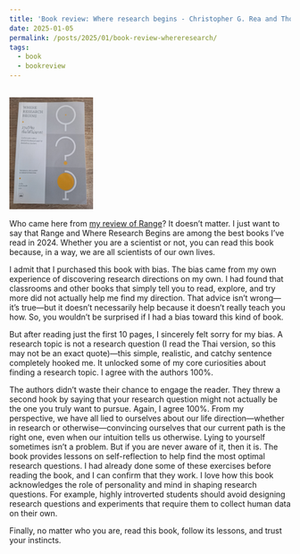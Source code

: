 ```yaml
---
title: 'Book review: Where research begins - Christopher G. Rea and Thomas S. Mullaney'
date: 2025-01-05
permalink: /posts/2025/01/book-review-whereresearch/
tags:
  - book
  - bookreview
---
```

<br/><img src='/images/bookreview/book_whereresearchbegins.jpg' alt='book_whereresearch' style="height: 200px; width:150px;"> 


Who came here from [my review of Range](https://ssoravitt.github.io/posts/2025/01/book-review-range/)? It doesn’t matter. I just want to say that Range and Where Research Begins are among the best books I’ve read in 2024. Whether you are a scientist or not, you can read this book because, in a way, we are all scientists of our own lives.

I admit that I purchased this book with bias. The bias came from my own experience of discovering research directions on my own. I had found that classrooms and other books that simply tell you to read, explore, and try more did not actually help me find my direction. That advice isn’t wrong—it’s true—but it doesn’t necessarily help because it doesn’t really teach you how. So, you wouldn’t be surprised if I had a bias toward this kind of book.

But after reading just the first 10 pages, I sincerely felt sorry for my bias. A research topic is not a research question (I read the Thai version, so this may not be an exact quote)—this simple, realistic, and catchy sentence completely hooked me. It unlocked some of my core curiosities about finding a research topic. I agree with the authors 100%. 

The authors didn’t waste their chance to engage the reader. They threw a second hook by saying that your research question might not actually be the one you truly want to pursue. Again, I agree 100%.
From my perspective, we have all lied to ourselves about our life direction—whether in research or otherwise—convincing ourselves that our current path is the right one, even when our intuition tells us otherwise. Lying to yourself sometimes isn’t a problem. But if you are never aware of it, then it is.
The book provides lessons on self-reflection to help find the most optimal research questions. I had already done some of these exercises before reading the book, and I can confirm that they work. I love how this book acknowledges the role of personality and mind in shaping research questions. For example, highly introverted students should avoid designing research questions and experiments that require them to collect human data on their own.

Finally, no matter who you are, read this book, follow its lessons, and trust your instincts.
